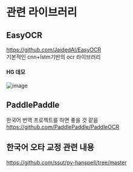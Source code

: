 # 관련 라이브러리

## EasyOCR
https://github.com/JaidedAI/EasyOCR  
기본적인 cnn+lstm기반의 ocr 라이브러리 
#### HG 데모
![image](https://github.com/user-attachments/assets/65b01c48-0b83-4542-80ed-2693c2614bcd)



## PaddlePaddle  
한국어 번역 프로젝트를 하면 좋을 것 같음 
https://github.com/PaddlePaddle/PaddleOCR

## 한국어 오타 교정 관련 내용
https://github.com/ssut/py-hanspell/tree/master
